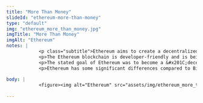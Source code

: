 ```yaml
--- 
title: "More Than Money"
slideId: "ethereum-more-than-money"
type: "default"
img: "ethereum_more_than_money.jpg"
imgTitle: "More Than Money"
imgAlt: "Ethereum"
notes: | 
            <p class="subtitle">Ethereum aims to create a decentralized computing platform.</p>
            <p>The Ethereum blockchain is developer-friendly and is being used to build an ecosystem. Bitcoin set out to be a peer to peer digital cash system, and it has been able to serve that purpose. It gives the ability to send money around the world instantly. </p>
            <p>The stated goal of Ethereum was to become a &#x201C;decentralized world computer powered by nodes instead of central servers&#x201D;. The blockchain-based network uses innovative programming and network structure in order to allow developers to build on the blockchain.</p>
            <p>Ethereum has some significant differences compared to Bitcoin. The first is the block time. While Bitcoin confirms blocks on an average of every ten minutes, Ethereum has reduced their block time to about 12 seconds. This is much more conducive to a blockchain that depends on data transfer as opposed to simple monetary transfer. The network is largely built using innovative tools known as smart contracts.</p>
        
body: | 
            <figure><img alt="Ethereum" src="assets/img/ethereum_more_than_money.jpg" title="More Than Money"></figure>
        
---
```

